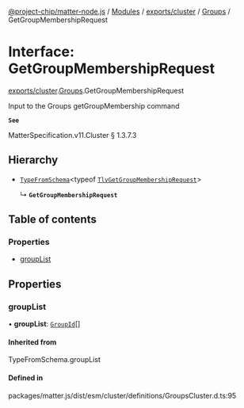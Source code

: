 [@project-chip/matter-node.js](../README.md) / [Modules](../modules.md) / [exports/cluster](../modules/exports_cluster.md) / [Groups](../modules/exports_cluster.Groups.md) / GetGroupMembershipRequest

# Interface: GetGroupMembershipRequest

[exports/cluster](../modules/exports_cluster.md).[Groups](../modules/exports_cluster.Groups.md).GetGroupMembershipRequest

Input to the Groups getGroupMembership command

**`See`**

MatterSpecification.v11.Cluster § 1.3.7.3

## Hierarchy

- [`TypeFromSchema`](../modules/exports_tlv.md#typefromschema)\<typeof [`TlvGetGroupMembershipRequest`](../modules/exports_cluster.Groups.md#tlvgetgroupmembershiprequest)\>

  ↳ **`GetGroupMembershipRequest`**

## Table of contents

### Properties

- [groupList](exports_cluster.Groups.GetGroupMembershipRequest.md#grouplist)

## Properties

### groupList

• **groupList**: [`GroupId`](../modules/exports_datatype.md#groupid)[]

#### Inherited from

TypeFromSchema.groupList

#### Defined in

packages/matter.js/dist/esm/cluster/definitions/GroupsCluster.d.ts:95
